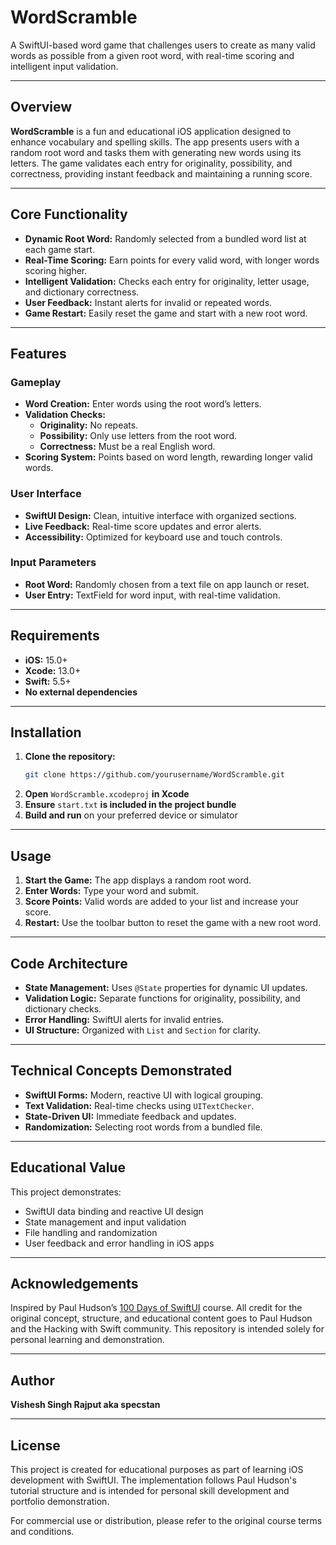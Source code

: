 # WordScramble

A SwiftUI-based word game that challenges users to create as many valid words as possible from a given root word, with real-time scoring and intelligent input validation.

---

## Overview

**WordScramble** is a fun and educational iOS application designed to enhance vocabulary and spelling skills. The app presents users with a random root word and tasks them with generating new words using its letters. The game validates each entry for originality, possibility, and correctness, providing instant feedback and maintaining a running score.

---

## Core Functionality

- **Dynamic Root Word:** Randomly selected from a bundled word list at each game start.
- **Real-Time Scoring:** Earn points for every valid word, with longer words scoring higher.
- **Intelligent Validation:** Checks each entry for originality, letter usage, and dictionary correctness.
- **User Feedback:** Instant alerts for invalid or repeated words.
- **Game Restart:** Easily reset the game and start with a new root word.

---

## Features

### Gameplay

- **Word Creation:** Enter words using the root word’s letters.
- **Validation Checks:**
  - **Originality:** No repeats.
  - **Possibility:** Only use letters from the root word.
  - **Correctness:** Must be a real English word.
- **Scoring System:** Points based on word length, rewarding longer valid words.

### User Interface

- **SwiftUI Design:** Clean, intuitive interface with organized sections.
- **Live Feedback:** Real-time score updates and error alerts.
- **Accessibility:** Optimized for keyboard use and touch controls.

### Input Parameters

- **Root Word:** Randomly chosen from a text file on app launch or reset.
- **User Entry:** TextField for word input, with real-time validation.

---

## Requirements

- **iOS:** 15.0+
- **Xcode:** 13.0+
- **Swift:** 5.5+
- **No external dependencies**

---

## Installation

1. **Clone the repository:**
   ```sh
   git clone https://github.com/yourusername/WordScramble.git
   ```
2. **Open** `WordScramble.xcodeproj` **in Xcode**
3. **Ensure** `start.txt` **is included in the project bundle**
4. **Build and run** on your preferred device or simulator

---

## Usage

1. **Start the Game:** The app displays a random root word.
2. **Enter Words:** Type your word and submit.
3. **Score Points:** Valid words are added to your list and increase your score.
4. **Restart:** Use the toolbar button to reset the game with a new root word.

---

## Code Architecture

- **State Management:** Uses `@State` properties for dynamic UI updates.
- **Validation Logic:** Separate functions for originality, possibility, and dictionary checks.
- **Error Handling:** SwiftUI alerts for invalid entries.
- **UI Structure:** Organized with `List` and `Section` for clarity.

---

## Technical Concepts Demonstrated

- **SwiftUI Forms:** Modern, reactive UI with logical grouping.
- **Text Validation:** Real-time checks using `UITextChecker`.
- **State-Driven UI:** Immediate feedback and updates.
- **Randomization:** Selecting root words from a bundled file.

---

## Educational Value

This project demonstrates:

- SwiftUI data binding and reactive UI design
- State management and input validation
- File handling and randomization
- User feedback and error handling in iOS apps

---

## Acknowledgements

Inspired by Paul Hudson’s [100 Days of SwiftUI](https://www.hackingwithswift.com/100/swiftui) course. All credit for the original concept, structure, and educational content goes to Paul Hudson and the Hacking with Swift community. This repository is intended solely for personal learning and demonstration.

---

## Author

**Vishesh Singh Rajput aka specstan**

---

## License

This project is created for educational purposes as part of learning iOS development with SwiftUI. The implementation follows Paul Hudson's tutorial structure and is intended for personal skill development and portfolio demonstration.

For commercial use or distribution, please refer to the original course terms and conditions.
